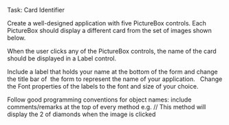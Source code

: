 Task: Card Identifier 


Create a well-designed application with five PictureBox controls. Each PictureBox should display a different card from the set of images shown below. 

When the user clicks any of the PictureBox controls, the name of the card should be displayed in a Label control. 

Include a label that holds your name at the bottom of the form and change the title bar of  the form to represent the name of your application.  
Change the Font properties of the labels to the font and size of your choice.

Follow good programming conventions for object names: include comments/remarks at the top of every method e.g. 
  // This method will display the 2 of diamonds when the image is clicked 
